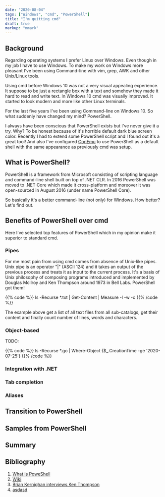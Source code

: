 ```yaml
---
date: "2020-08-04"
tags: ["Windows", "cmd", "PowerShell"]
title: "I'm quitting cmd"
draft: true
markup: "mmark"
---
```


## Background
Regarding operating systems I prefer Linux over Windows. Even though in my job I
have to use Windows. To make my work on Windows more pleasant I've been 
using Command-line with vim, grep, AWK and other Unix/Linux tools.

Using cmd before Windows 10 was not a very visual appealing experience. It
suppose to be just a rectangle box with a text and somehow they made it hard to
read and write text. In Windows 10 cmd was visually improved. It started to
look modern and more like other Linux terminals.

For the last five years I've been using Command-line on Windows 10. 
So what suddenly have changed my mind? PowerShell. 

I always have been conscious that PowerShell exists but I've never give it a
try. Why? To be honest because of it's horrible default dark blue screen color.
Recently I had to extend some PowerShell script and I found out it's a great
tool! And also I've configured [ConEmu](https://conemu.github.io/) to use
PowerShell as a default shell with the same appearance as previously cmd was
setup.


## What is PowerShell?

PowerShell is a framework from Microsoft consisting of scripting language and
command-line shell built on top of .NET CLR. In 2016 PowerShell was moved to
.NET Core which made it cross-platform and moreover it was open-sourced in
August 2016 (under name PowerShell Core).

So basically it's a better command-line (not only) for Windows. How better?
Let's find out.


## Benefits of PowerShell over cmd

Here I've selected top features of PowerShell which in my opinion make it
superior to standard cmd.

### Pipes

For me most pain from using cmd comes from absence of Unix-like pipes. Unix
pipe is an operator "|" (ASCII 124) and it takes an output of the previous
process and treats it as input to the current process. It's a basis of Unix
philosophy of composing programs introduced and implemented by Douglas Mcllroy
and Ken Thompson around 1973 in Bell Labs. PowerShell got them!

{{% code %}}
ls -Recurse *.txt | Get-Content | Measure -l -w -c
{{% /code %}}

The example above get a list of all text files from all sub-catalogs, get their
content and finally count number of lines, words and characters.

### Object-based 
TODO:

{{% code %}}
ls -Recurse *.go | Where-Object {$_.CreationTime -ge '2020-07-25'}
{{% /code %}}

### Integration with .NET

### Tab completion

### Aliases

## Transition to PowerShell

## Samples from PowerShell

## Summary


## Bibliography

1. [What is PoweShell](https://docs.microsoft.com/en-us/powershell/scripting/overview?view=powershell-7)
2. [Wiki](https://en.wikipedia.org/wiki/PowerShell)
3. [Brian Kernighan interviews Ken Thompson](https://www.youtube.com/watch?v=EY6q5dv_B-o)
4. [asdasd](asdd)


